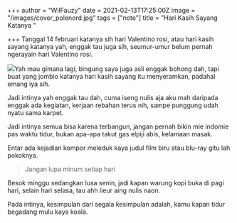 +++
author = "WilFauzy"
date = 2021-02-13T17:25:00Z
image = "/images/cover_polenord.jpg"
tags = ["note"]
title = "Hari Kasih Sayang Katanya "

+++
Tanggal 14 februari katanya sih hari Valentino rosi, atau hari kasih sayang katanya yah, enggak tau juga sih, seumur-umur belum pernah ngerayain hari Valentino rosi.

![](/img/20211023_001001.jpg)Yah mau gimana lagi, bingung saya juga asli enggak bohong dah, tapi buat yang jomblo katanya hari kasih sayang itu menyeramkan, padahal emang iya sih.

Jadi intinya yah enggak tau dah, cuma iseng nulis aja aku mah daripada enggak ada kegiatan, kerjaan rebahan terus nih, sampe punggung udah nyatu sama karpet.

Jadi intinya semua bisa karena terbangun, jangan pernah bikin mie indomie pas waktu tidur, bukan apa-apa takut gas elpiji abis, kelamaan masak.

Entar ada kejadian kompor meleduk kaya judul film biru atau blu-ray gitu lah pokoknya.

> Jangan lupa minum setiap hari

Besok minggu sedangkan lusa senin, jadi kapan warung kopi buka di pagi hari, selain hari selasa, tau ahh lieur aing nulis naon.

Pada intinya, kesimpulan dari segala kesimpulan adalah, kamu kapan tidur begadang mulu kaya koala.
